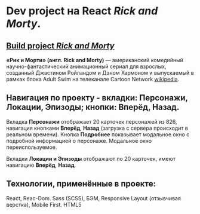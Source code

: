 # Dev project на React *Rick and Morty*.

## [Build project *Rick and Morty*](https://uglyghoulchrist.github.io/RickAndMortyReactBuild/)

**«Рик и Морти» (англ. Rick and Morty)** — американский комедийный научно-фантастический анимационный сериал для взрослых, созданный Джастином Ройландом и Дэном Хармоном и выпускаемый в рамках блока Adult Swim на телеканале Cartoon Network [wikipedia](https://ru.wikipedia.org/wiki/%D0%A0%D0%B8%D0%BA_%D0%B8_%D0%9C%D0%BE%D1%80%D1%82%D0%B8). 

## Навигация по проекту - вкладки: Персонажи, Локации, Эпизоды; кнопки: Вперёд, Назад.

Вкладка **Персонажи** отображает 20 карточек персонажей из 826, навигация кнопками **Вперёд**, **Назад** (загрузка с сервера происходит в реальном времени). Кнопка **Подробнее** показывает модальное окно с подробной информацией о персонаже. Модальное окно переиспользуемое.

Вкладки **Локации и Эпизоды** отображают по 20 карточек, имеют навигацию **Вперёд**, **Назад**.

## Технологии, применённые в проекте:

React, Reac-Dom.
Sass (SCSS), БЭМ, Responsive Layout (отзывчивая верстка), Mobile First.
HTML5

